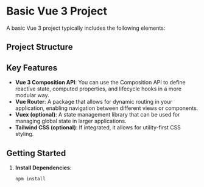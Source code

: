 # Basic Vue 3 Project

A basic Vue 3 project typically includes the following elements:

## Project Structure

## Key Features

- **Vue 3 Composition API**: You can use the Composition API to define reactive state, computed properties, and lifecycle hooks in a more modular way.
- **Vue Router**: A package that allows for dynamic routing in your application, enabling navigation between different views or components.
- **Vuex (optional)**: A state management library that can be used for managing global state in larger applications.
- **Tailwind CSS (optional)**: If integrated, it allows for utility-first CSS styling.

## Getting Started

1. **Install Dependencies**:
   ```bash
   npm install